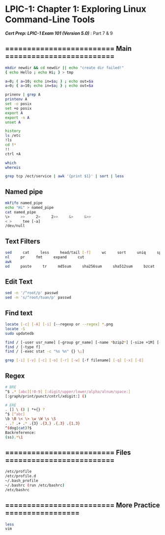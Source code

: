 # LPIC-1: Chapter 1: Exploring Linux Command-Line Tools

***Cert Prep: LPIC-1 Exam 101 (Version 5.0)*** : Part 7 & 9

## ========================= Main =========================

```bash
mkdir newdir && cd newdir || echo "create dir failed!"
{ echo Hello ; echo Hi; } > tmp

a=0; ( a=10; echo in=$a; ) ; echo out=$a
a=0; { a=10; echo in=$a; } ; echo out=$a

prinenv | grep A
printenv A
set -o posix
set +o posix
export A
export -n A
unset A

history
ls /etc
!ls
cd !*
!!
ctrl +A

which
whereis

grep tcp /ect/service | awk '{print $1}' | sort | less
```

## Named pipe

```bash
mkfifo named_pipe
echo "Hi" > named_pipe
cat named_pipe
\>     >>     2>     2>>     &>     &>>
< >     tee [-a]
/dev/null
```

## Text Filters

```bash
sed     cat     less     head/tail [-f]     wc     sort     uniq     split/join
nl     pr     fmt     expand     cut
awk
od     paste     tr     md5sum     sha256sum     sha512sum     bzcat     xzcat     zcat
```

## Edit Text

```bash
sed -n '/^root/p' passwd
sed -n 's/^root/tuan/p' passwd
```

## Find text

```bash
locate [-c] [-A] [-i] [--regexp or --regex] *.png
locate -S
sudo updatedb

find / [-user usr_name] [-group gr_name] [-name *bzip2*] [-size +1M] [-mtime -1]
find / [-type f]
find / [-exec stat -c "%s %n" {} \;]

grep [-i] [-v] [-c] [-o] [-r] [-w] [-f filename] [-q] [-x] [-E]
```

## Regex

```bash
# BRE
^$ .* [abc][!0-9] [:digit/upper/lower/alpha/alnum/space:]
[:graph/print/punct/cntrl/xdigit:] ()
```

```bash
# ERE
. [] \ () | *+{} ?
^$ [^abc]
\b \B \< \> \w \W \s \S
. .? .+ .* .{3} .{3,} .{,3} .{1,3}
^(dog|cat)?$
Backreference:
(ss).*\1
```

## ========================= Files =========================

```bash
/etc/profile
/etc/profile.d
~/.bash_profile
~/.bashrc (run /etc/bashrc)
/etc/bashrc
```

## ========================= More Practice =================

```bash
less
vim
```